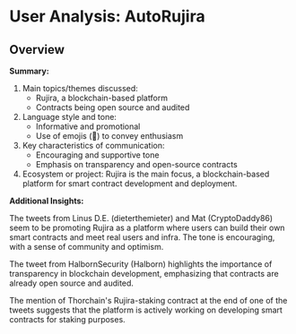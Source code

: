# User Analysis: AutoRujira

## Overview

**Summary:**

1. Main topics/themes discussed:
	* Rujira, a blockchain-based platform
	* Contracts being open source and audited
2. Language style and tone:
	* Informative and promotional
	* Use of emojis (🙌) to convey enthusiasm
3. Key characteristics of communication:
	* Encouraging and supportive tone
	* Emphasis on transparency and open-source contracts
4. Ecosystem or project: Rujira is the main focus, a blockchain-based platform for smart contract development and deployment.

**Additional Insights:**

The tweets from Linus D.E. (dieterthemieter) and Mat (CryptoDaddy86) seem to be promoting Rujira as a platform where users can build their own smart contracts and meet real users and infra. The tone is encouraging, with a sense of community and optimism.

The tweet from HalbornSecurity (Halborn) highlights the importance of transparency in blockchain development, emphasizing that contracts are already open source and audited.

The mention of Thorchain's Rujira-staking contract at the end of one of the tweets suggests that the platform is actively working on developing smart contracts for staking purposes.